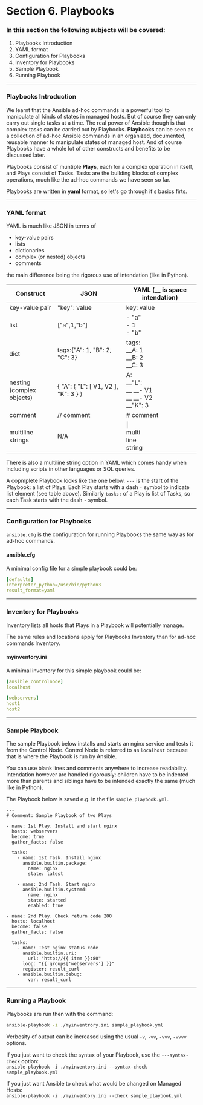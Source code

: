 # Section 6. Playbooks

### In this section the following subjects will be covered:

1. Playbooks Introduction
1. YAML format
1. Configuration for Playbooks
1. Inventory for Playbooks
1. Sample Playbook
1. Running Playbook

---
### Playbooks Introduction

We learnt that the Ansible ad-hoc commands is a powerful tool to manipulate all kinds of states in managed hosts. But of course they can only carry out single tasks at a time. The real power of Ansible though is that complex tasks can be carried out by Playbooks. **Playbooks** can be seen as a collection of ad-hoc Ansible commands in an organized, documented, reusable manner to manipulate states of managed host. And of course Playbooks have a whole lot of other constructs and benefits to be discussed later.

Playbooks consist of muntiple **Plays**, each for a complex operation in itself, and Plays consist of **Tasks**. Tasks are the building blocks of complex operations, much like the ad-hoc commands we have seen so far.

Playbooks are written in **yaml** format, so let's go through it's basics firts.

---
### YAML format

YAML is much like JSON in terms of 

* key-value pairs
* lists
* dictionaries
* complex (or nested) objects
* comments

the main difference being the rigorous use of intendation (like in Python).

| Construct | JSON | YAML (__ is space intendation) |
| --------- | ---- | ---- |
| key-value pair | "key": value | key: value |
| list | ["a",1,"b"] | - "a"<br> - 1<br> - "b" |
| dict | tags:{"A": 1, "B": 2, "C": 3} | tags:<br>__A: 1<br>__B: 2<br>__C: 3 |
| nesting<br>(complex objects) | { "A": { "L": [ V1, V2 ], "K": 3 } } | A: <br> __"L": <br> __ __- V1 <br> __ __- V2 <br> __"K": 3 |
| comment | // comment | # comment |
| multiline strings | N/A | \| <br> multi <br> line <br> string |

There is also a multiline string option in YAML which comes handy when including scripts in other languages or SQL queries.

A copmplete Playbook looks like the one below. `---` is the start of the Playbook: a list of Plays. Each Play starts with a dash `-` symbol to indicate list element (see table above). Similarly `tasks:` of a Play is list of Tasks, so each Task starts with the dash `-` symbol.

---
### Configuration for Playbooks

`ansible.cfg` is the configuration for running Playbooks the same way as for ad-hoc commands.

#### ansible.cfg

A minimal config file for a simple playbook could be:

```yaml
[defaults]
interpreter_python=/usr/bin/python3
result_format=yaml
```

---
### Inventory for Playbooks

Inventory lists all hosts that Plays in a Playbook will potentially manage.

The same rules and locations apply for Playbooks Inventory than for ad-hoc commands Inventory.

#### myinventory.ini

A minimal inventory for this simple playbook could be:

```yaml
[ansible_controlnode]
localhost

[webservers]
host1
host2
```

---
### Sample Playbook

The sample Playbook below installs and starts an nginx service and tests it from the Control Node. Control Node is referred to as `localhost` because that is where the Playbook is run by Ansible.

You can use blank lines and comments anywhere to increase readability. Intendation however are handled rigorously: children have to be indented more than parents and siblings have to be intended exactly the same (much like in Python).

The Playbook below is saved e.g. in the file `sample_playbook.yml`. 

```
---
# Comment: Sample Playbook of two Plays

- name: 1st Play. Install and start nginx
  hosts: webservers
  become: true
  gather_facts: false

  tasks:
    - name: 1st Task. Install nginx
      ansible.builtin.package:
        name: nginx
        state: latest

    - name: 2nd Task. Start nginx
      ansible.builtin.systemd:
        name: nginx
        state: started
        enabled: true

- name: 2nd Play. Check return code 200
  hosts: localhost
  become: false
  gather_facts: false

  tasks:
    - name: Test nginx status code
      ansible.builtin.uri:
        url: "http://{{ item }}:80"
      loop: "{{ groups['webservers'] }}"
      register: result_curl
    - ansible.builtin.debug:
        var: result_curl
```

---
### Running a Playbook

Playbooks are run then with the command:
```bash
ansible-playbook -i ./myinventrory.ini sample_playbook.yml
```

Verbosity of output can be increased using the usual `-v`, `-vv`, `-vvv`, `-vvvv` options.

If you just want to check the syntax of your Playbook, use the `---syntax-check` option:  
`ansible-playbook -i ./myinventory.ini --syntax-check sample_playbook.yml`

If you just want Ansible to check what would be changed on Managed Hosts:  
`ansible-playbook -i ./myinventory.ini --check sample_playbook.yml`










